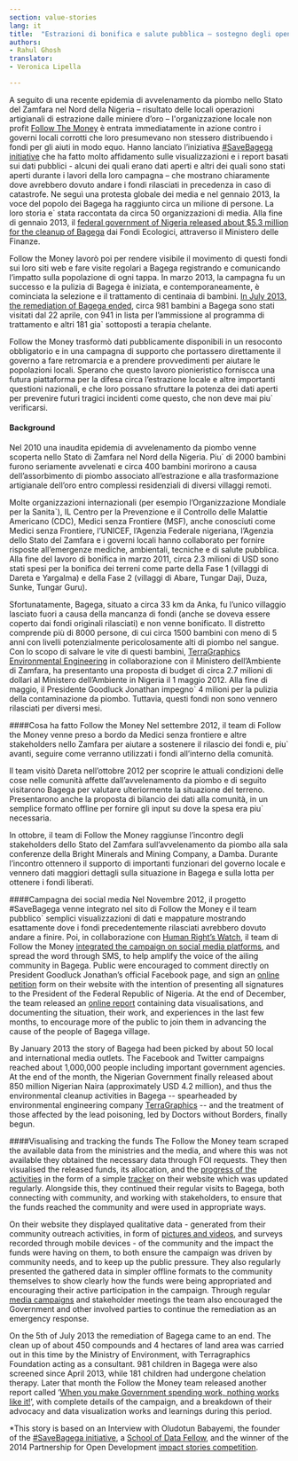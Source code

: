 ```yaml
---
section: value-stories
lang: it
title:  "Estrazioni di bonifica e salute pubblica – sostegno degli open data in Nigeria"
authors:
- Rahul Ghosh
translator:
- Veronica Lipella

---
```


A seguito di una recente epidemia di avvelenamento da piombo nello Stato del Zamfara nel Nord della Nigeria – risultato delle locali operazioni artigianali di estrazione dalle miniere d’oro – l'organizzazione locale non profit  [Follow The Money](http://followthemoneyng.org/) è entrata immediatamente in azione contro i governi locali corrotti che loro presumevano non stessero distribuendo i fondi per gli aiuti in modo equo. Hanno lanciato l’iniziativa [#SaveBagega initiative](http://followthemoneyng.org/savebagega.html) che ha fatto molto affidamento sulle visualizzazioni e i report basati sui dati pubblici -  alcuni dei quali erano dati aperti e altri dei quali sono stati aperti durante i lavori della loro campagna – che mostrano chiaramente dove avrebbero dovuto andare i fondi rilasciati in precedenza in caso di catastrofe. Ne seguì una protesta globale dei media e nel gennaio 2013, la voce del popolo dei Bagega ha raggiunto circa un milione di persone. La loro storia e` stata raccontata da circa 50 organizzazioni di media. Alla fine di gennaio 2013, il [federal government of Nigeria released about $5.3 million for the cleanup of Bagega](http://www.premiumtimesng.com/regional/120165-lead-poison-remediation-of-bagega-community-commences.html) dai Fondi Ecologici, attraverso il Ministero delle Finanze. 

Follow the Money lavorò poi per rendere visibile il movimento di questi fondi sui loro siti web e fare visite regolari a Bagega registrando e comunicando l’impatto sulla popolazione di ogni tappa. In marzo 2013, la campagna fu un successo e la pulizia di Bagega è iniziata, e contemporaneamente, è cominciata la selezione e il trattamento di centinaia di bambini.  [In July 2013, the remediation of Bagega ended](http://thestar.blogs.com/worlddaily/2013/07/at-long-last-some-good-news-for-the-lead-poisoned-children-of-bagega.html), circa 981 bambini a Bagega sono stati visitati dal 22 aprile, con 941 in lista per l’ammissione al programma di trattamento e altri 181 gia` sottoposti a terapia chelante.

Follow the Money trasformò dati pubblicamente disponibili in un resoconto obbligatorio e in una campagna di supporto che portassero direttamente il governo a fare retromarcia e a prendere provvedimenti per aiutare le popolazioni locali. Sperano che questo lavoro pionieristico forniscca una futura piattaforma per la difesa circa l’estrazione locale e altre importanti questioni nazionali, e che loro possano sfruttare la potenza dei dati aperti per prevenire futuri tragici incidenti come questo, che non deve mai piu` verificarsi.

#### Background
Nel 2010 una inaudita epidemia di avvelenamento da piombo venne scoperta nello Stato di Zamfara nel Nord della Nigeria. Piu` di 2000 bambini furono seriamente avvelenati e circa 400 bambini morirono a causa dell’assorbimento di piombo associato all’estrazione e alla trasformazione artigianale dell’oro entro complessi residenziali di diversi villaggi remoti.

Molte organizzazioni internazionali (per esempio l’Organizzazione Mondiale per la Sanita`), IL Centro per la Prevenzione e il Controllo delle Malattie Americano (CDC), Medici senza Frontiere (MSF), anche conosciuti come Medici senza Frontiere, l’UNICEF, l’Agenzia Federale nigeriana, l’Agenzia dello Stato del Zamfara e i governi locali hanno collaborato per fornire risposte all’emergenze mediche, ambientali, tecniche e di salute pubblica. Alla fine del lavoro di bonifica in marzo 2011, circa 2.3 milioni di USD sono stati spesi per la bonifica dei terreni come parte della Fase 1 (villaggi di Dareta e Yargalma) e della Fase 2 (villaggi di Abare, Tungar Daji, Duza, Sunke, Tungar Guru).

Sfortunatamente, Bagega, situato a circa 33 km da Anka, fu l’unico villaggio lasciato fuori a causa della mancanza di fondi (anche se doveva essere coperto dai fondi originali rilasciati) e non venne bonificato. Il distretto comprende più di 8000 persone, di cui circa 1500 bambini con meno di 5 anni con livelli potenzialmente pericolosamente alti di piombo nel sangue. Con lo scopo di salvare le vite di questi bambini, [TerraGraphics Environmental Engineering](http://www.tgenviro.com/) in collaborazione con il Ministero dell’Ambiente di Zamfara, ha presentanto una proposta di budget di circa 2.7 milioni di dollari al Ministero dell’Ambiente in Nigeria il 1 maggio 2012. Alla fine di maggio, il Presidente Goodluck Jonathan impegno` 4 milioni per la pulizia della contaminazione da piombo. Tuttavia, questi fondi non sono vennero rilasciati per diversi mesi.

####Cosa ha fatto Follow the Money
Nel settembre 2012, il team di Follow the Money venne preso a bordo da Medici senza frontiere e altre stakeholders nello Zamfara per aiutare a sostenere il rilascio dei fondi e, piu` avanti, seguire come verranno utilizzati i fondi all’interno della comunità.  

Il team visitò Dareta nell’ottobre 2012 per scoprire le attuali condizioni delle cose nelle comunità affette dall’avvelenamento da piombo e di seguito visitarono Bagega per valutare ulteriormente la situazione del terreno. Presentarono anche la proposta di bilancio dei dati alla comunità, in un semplice formato offline per fornire gli input su dove la spesa era piu` necessaria.

In ottobre, il team di Follow the Money raggiunse l’incontro degli stakeholders dello Stato del Zamfara sull’avvelenamento da piombo alla sala conferenze della Bright Minerals and Mining Company, a Damba. Durante l’incontro ottennero il supporto di importanti funzionari del governo locale e vennero dati maggiori dettagli sulla situazione in Bagega e sulla lotta per ottenere i fondi liberati. 

####Campagna dei social media 
Nel Novembre 2012, il progetto #SaveBagega venne integrato nel sito di Follow the Money e il team pubblico` semplici visualizzazioni di dati e mappature mostrando esattamente dove i fondi precedentemente rilasciati avrebbero dovuto andare a finire. Poi, in collaborazione con [Human Right’s Watch](http://www.hrw.org/), il team di Follow the Money  [integrated the campaign on social media platforms](http://www.hrw.org/news/2012/12/06/ask-nigeria-s-president-what-happened-4-million), and spread the word through SMS, to help amplify the voice of the ailing community in Bagega. Public were encouraged to comment directly on President Goodluck Jonathan’s official Facebook page, and sign an [online petition](http://2.bp.blogspot.com/-EPw12wIbWR0/UTYxpXOA2yI/AAAAAAAABnI/DJ_KPHmTW8s/s1600/save5.jpg) form on their website with the intention of presenting all signatures to the President of the Federal Republic of Nigeria. At the end of December, the team released an [online report](http://followthemoneyng.org/savebagega1.pdf) containing data visualisations, and documenting the situation, their work, and experiences in the last few months, to encourage more of the public to join them in advancing the cause of the people of Bagega village. 

By January 2013 the story of Bagega had been picked by about 50 local and international media outlets. The Facebook and Twitter campaigns reached about 1,000,000 people including important government agencies. At the end of the month, the Nigerian Government finally released about 850 million Nigerian Naira (approximately USD 4.2 million), and thus the environmental cleanup activities in Bagega -- spearheaded by environmental engineering company [TerraGraphics](http://www.terragraphics.com/) -- and the treatment of those affected by the lead poisoning, led by Doctors without Borders, finally begun. 

####Visualising and tracking the funds
The Follow the Money team scraped the available data from the ministries and the media, and where this was not available they obtained the necessary data through FOI requests. They then visualised the released funds, its allocation, and the [progress of the activities](http://followthemoneyng.org/ftm_app3.jpg) in the form of a simple [tracker](http://followthemoneyng.org/ftm_app3.jpg) on their website which was updated regularly. Alongside this, they continued their regular visits to Bagega, both connecting with community, and working with stakeholders, to ensure that the funds reached the community and were used in appropriate ways. 

On their website they displayed qualitative data - generated from their community outreach activities, in form of [pictures and videos](http://followthemoneyng.org/savebagega.html), and surveys recorded through mobile devices - of the community and the impact the funds were having on them, to both ensure the campaign was driven by community needs, and to keep up the public pressure. They also regularly presented the gathered data in simpler offline formats to the community themselves to show clearly how the funds were being appropriated and encouraging their active participation in the campaign. Through regular [media campaigns](http://storychallenge.pageflow.io/the-app-that-saved-1000-children#4683) and stakeholder meetings the team also encouraged the Government and other involved parties to continue the remediation as an emergency response.

On the 5th of July 2013 the remediation of Bagega came to an end. The clean up of about 450 compounds and 4 hectares of land area was carried out in this time by the Ministry of Environment, with Terragraphics Foundation acting as a consultant. 981 children in Bagega were also screened since April 2013, while 181 children had undergone chelation therapy. Later that month the Follow the Money team released another report called ‘[When you make Government spending work, nothing works like it!](http://followthemoneyng.org/savebagega2.pdf)’, with complete details of the campaign, and a breakdown of their advocacy and data visualization works and learnings during this period.

*This story is based on an Interview with Oludotun Babayemi, the founder of the [#SaveBagega initiative](http://followthemoneyng.org/savebagega.html), a [School of Data Fellow](http://schoolofdata.org/fellowship-programme/class-of-2014/), and the winner of the 2014 Partnership for Open Development [impact stories competition](http://blog.okfn.org/2014/02/20/enter-the-partnership-for-open-datas-impact-stories-competition/).
